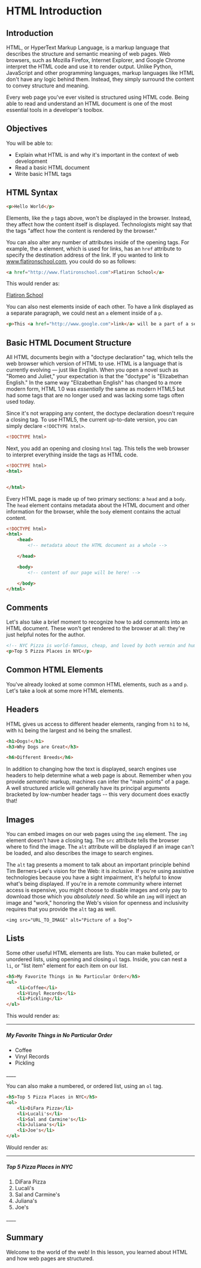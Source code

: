 
# HTML Introduction

## Introduction

HTML, or HyperText Markup Language, is a markup language that describes the
structure and semantic meaning of web pages. Web browsers, such as Mozilla
Firefox, Internet Explorer, and Google Chrome interpret the HTML code and use
it to render output. Unlike Python, JavaScript and other programming languages,
markup languages like HTML don't have any logic behind them. Instead, they
simply surround the content to convey structure and meaning.

Every web page you've ever visited is structured using HTML code. Being able to
read and understand an HTML document is one of the most essential tools in a
developer's toolbox.

## Objectives
You will be able to:
* Explain what HTML is and why it's important in the context of web development
* Read a basic HTML document
* Write basic HTML tags

## HTML Syntax

```html
<p>Hello World</p>
```

Elements, like the `p` tags above, won't be displayed in the browser. Instead,
they affect how the content itself is displayed. Technologists might say that
the tags "affect how the content is rendered by the browser."

You can also alter any number of attributes inside of the opening tags. For
example, the `a` element, which is used for links, has an `href` attribute to
specify the destination address of the link. If you wanted to link to
www.flatironschool.com, you could do so as follows:

```html
<a href="http://www.flatironschool.com">Flatiron School</a>
```

This would render as:

[Flatiron School](http://www.flatironschool.com)

You can also nest elements inside of each other. To have a link displayed as a
separate paragraph, we could nest an `a` element inside of a `p`.

```html
<p>This <a href="http://www.google.com">link</a> will be a part of a separate paragraph.</p>
```

## Basic HTML Document Structure

All HTML documents begin with a "doctype declaration" tag, which tells the web
browser which version of HTML to use. HTML is a language that is currently
evolving &mdash; just like English. When you open a novel such as "Romeo and Juliet," your
expectation is that the "doctype" is "Elizabethan English." In the same way
"Elizabethan English" has changed to a more modern form, HTML 1.0 was
_essentially_ the same as modern HTML5 but had some tags that are no longer used
and was lacking some tags often used today.

Since it's not wrapping any content, the doctype declaration doesn't require a
closing tag. To use HTML5, the current up-to-date version, you can simply
declare `<!DOCTYPE html>`.

```html
<!DOCTYPE html>

```

Next, you add an opening and closing `html` tag. This tells the web browser to
interpret everything inside the tags as HTML code.

```html
<!DOCTYPE html>
<html>


</html>
```

Every HTML page is made up of two primary sections: a `head` and a `body`. The
`head` element contains metadata about the HTML document and other information
for the browser, while the `body` element contains the actual content.

```html
<!DOCTYPE html>
<html>
    <head>
        <!-- metadata about the HTML document as a whole -->

    </head>

    <body>
        <!-- content of our page will be here! -->

    </body>
</html>
```

## Comments

Let's also take a brief moment to recognize how to add comments into an HTML
document.  These won't get rendered to the browser at all: they're just helpful
notes for the author.

```html
<!-- NYC Pizza is world-famous, cheap, and loved by both vermin and human-like! -->
<p>Top 5 Pizza Places in NYC</p>
```

## Common HTML Elements

You've already looked at some common HTML elements, such as `a` and `p`. Let's
take a look at some more HTML elements.

## Headers

HTML gives us access to different header elements, ranging from `h1` to `h6`,
with `h1` being the largest and `h6` being the smallest.

```html
<h1>Dogs!</h1>
<h3>Why Dogs are Great</h3>

<h6>Different Breeds</h6>
```

In addition to changing how the text is displayed, search engines use headers
to help determine what a web page is about. Remember when
you provide _semantic_ markup, machines can infer the "main points" of a page. A
well structured article will generally have its principal arguments bracketed
by low-number header tags -- this very document does exactly that!

## Images

You can embed images on our web pages using the `img` element. The `img` element
doesn't have a closing tag. The `src` attribute tells the browser where to find
the image. The `alt` attribute will be displayed if an image can't be loaded,
and also describes the image to search engines.

The `alt` tag presents a moment to talk about an important principle behind Tim
Berners-Lee's vision for the Web: it is _inclusive_. If you're using assistive
technologies because you have a sight impairment, it's helpful to know what's
being displayed. If you're in a remote community where internet access is
expensive, you might choose to disable images and only pay to download those
which you _absolutely need_. So while an `img` will inject an image and "work,"
honoring the Web's vision for openness and inclusivity requires that you provide
the `alt` tag as well.

`<img src="URL_TO_IMAGE" alt="Picture of a Dog">`

## Lists

Some other useful HTML elements are lists. You can make bulleted, or unordered
lists, using opening and closing `ul` tags. Inside, you can nest a `li`, or
"list item" element for each item on our list.

```html
<h5>My Favorite Things in No Particular Order</h5>
<ul>
    <li>Coffee</li>
    <li>Vinyl Records</li>
    <li>Pickling</li>
</ul>
```

This would render as:

____

<h5>My Favorite Things in No Particular Order</h5>
<ul>
    <li>Coffee</li>
    <li>Vinyl Records</li>
    <li>Pickling</li>
</ul>
____

You can also make a numbered, or ordered list, using an `ol` tag.

```html
<h5>Top 5 Pizza Places in NYC</h5>
<ol>
    <li>DiFara Pizza</li>
    <li>Lucali's</li>
    <li>Sal and Carmine's</li>
    <li>Juliana's</li>
    <li>Joe's</li>
</ol>
```
Would render as:

____

<h5>Top 5 Pizza Places in NYC</h5>
<ol>
    <li>DiFara Pizza</li>
    <li>Lucali's</li>
    <li>Sal and Carmine's</li>
    <li>Juliana's</li>
    <li>Joe's</li>
</ol>
____

## Summary


Welcome to the world of the web! In this lesson, you learned about HTML and how web pages are structured.


```python

```
